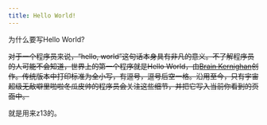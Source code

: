 ```yaml
---
title: Hello World!
---
```


<p class="indent">为什么要写Hello World?</p>

<p class="indent"><del>对于一个程序员来说，“hello, world”这句话本身具有非凡的意义。不了解程序员的人可能不会知道，世界上的第一个程序就是Hello World，由<a href="http://en.wikipedia.org/wiki/Brian_Kernighan">Brain Kernighan</a>创作。传统版本中打印标准为全小写，有逗号，逗号后空一格。沿用至今，只有宇宙超级无敌噼里啪啦冬瓜皮帅的程序员会关注这些细节，并把它写入当前你看到的页面中。</del></p>

<p class="indent">就是用来z13的。</p>
